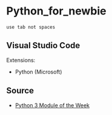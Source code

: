 # Python_for_newbie

```use tab not spaces```

## Visual Studio Code

Extensions:
- Python (Microsoft)

## Source

- [Python 3 Module of the Week](https://pymotw.com/3/index.html)